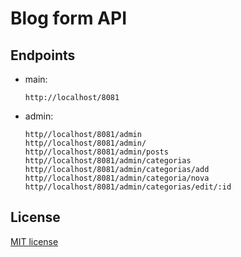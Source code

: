 # Blog form API

## Endpoints

- main:
  ```
  http://localhost/8081
  ```
- admin:
  ```
  http//localhost/8081/admin
  http//localhost/8081/admin/
  http//localhost/8081/admin/posts
  http//localhost/8081/admin/categorias
  http//localhost/8081/admin/categorias/add
  http//localhost/8081/admin/categoria/nova
  http//localhost/8081/admin/categorias/edit/:id
  ```
  
## License
[MIT license](https://github.com/Lucasasdev/form-blog-api/blob/master/LICENSE.md)
